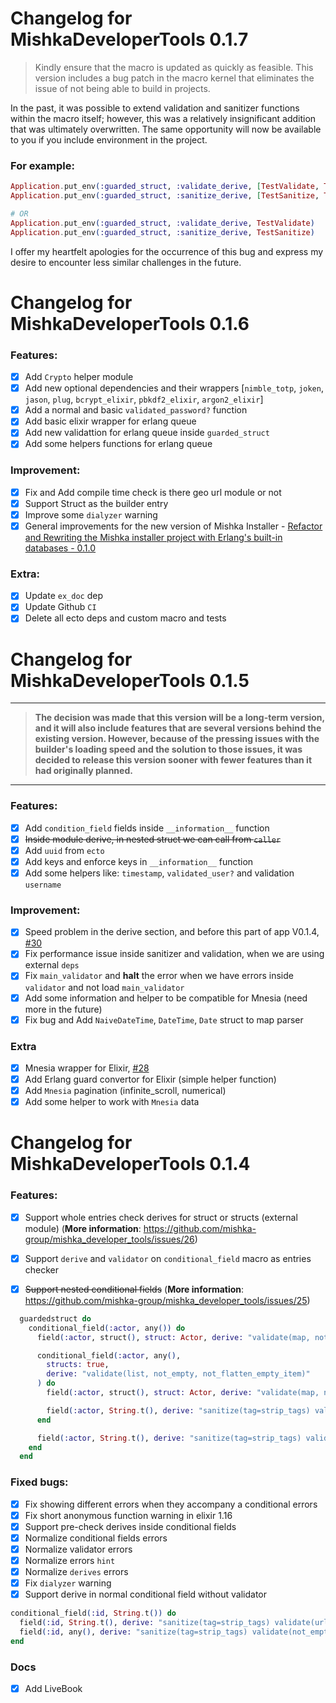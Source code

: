 # Changelog for MishkaDeveloperTools 0.1.7

> Kindly ensure that the macro is updated as quickly as feasible. This version includes a bug patch in the macro kernel that eliminates the issue of not being able to build in projects.

In the past, it was possible to extend validation and sanitizer functions within the macro itself; however, this was a relatively insignificant addition that was ultimately overwritten. The same opportunity will now be available to you if you include environment in the project.

### For example:
```elixir
Application.put_env(:guarded_struct, :validate_derive, [TestValidate, TestValidate2])
Application.put_env(:guarded_struct, :sanitize_derive, [TestSanitize, TestSanitize2])

# OR
Application.put_env(:guarded_struct, :validate_derive, TestValidate)
Application.put_env(:guarded_struct, :sanitize_derive, TestSanitize)
```

I offer my heartfelt apologies for the occurrence of this bug and express my desire to encounter less similar challenges in the future.

# Changelog for MishkaDeveloperTools 0.1.6

### Features:

- [x] Add `Crypto` helper module
- [x] Add new optional dependencies and their wrappers [`nimble_totp`, `joken`, `jason`, `plug`, `bcrypt_elixir`, `pbkdf2_elixir`, `argon2_elixir`]
- [x] Add a normal and basic `validated_password?` function
- [x] Add basic elixir wrapper for erlang queue
- [x] Add new validattion for erlang queue inside `guarded_struct`
- [x] Add some helpers functions for erlang queue

### Improvement:

- [x] Fix and Add compile time check is there geo url module or not
- [x] Support Struct as the builder entry
- [x] Improve some `dialyzer` warning
- [x] General improvements for the new version of Mishka Installer - [Refactor and Rewriting the Mishka installer project with Erlang's built-in databases - 0.1.0](https://github.com/mishka-group/mishka_installer/pull/99)

### Extra:

- [x] Update `ex_doc` dep
- [x] Update Github `CI`
- [x] Delete all ecto deps and custom macro and tests

# Changelog for MishkaDeveloperTools 0.1.5

---

> **The decision was made that this version will be a long-term version, and it will also include features that are several versions behind the existing version. However, because of the pressing issues with the builder's loading speed and the solution to those issues, it was decided to release this version sooner with fewer features than it had originally planned.**

---

### Features:

- [x] Add `condition_field` fields inside `__information__` function
- [x] <del>Inside module derive, in nested struct we can call from `caller`</del>
- [x] Add `uuid` from `ecto`
- [x] Add keys and enforce keys in `__information__` function
- [x] Add some helpers like: `timestamp`, `validated_user?` and validation `username`

### Improvement:

- [x] Speed problem in the derive section, and before this part of app V0.1.4, [#30](https://github.com/mishka-group/mishka_developer_tools/issues/30)
- [x] Fix performance issue inside sanitizer and validation, when we are using external `deps`
- [x] Fix `main_validator` and **halt** the error when we have errors inside `validator` and not load `main_validator`
- [x] Add some information and helper to be compatible for Mnesia (need more in the future)
- [x] Fix bug and Add `NaiveDateTime`, `DateTime`, `Date` struct to map parser

### Extra

- [x] Mnesia wrapper for Elixir, [#28](https://github.com/mishka-group/mishka_developer_tools/issues/28)
- [x] Add Erlang guard convertor for Elixir (simple helper function)
- [x] Add `Mnesia` pagination (infinite_scroll, numerical)
- [x] Add some helper to work with `Mnesia` data

# Changelog for MishkaDeveloperTools 0.1.4

### Features:

- [x] Support whole entries check derives for struct or structs (external module) (**More information**: https://github.com/mishka-group/mishka_developer_tools/issues/26)

- [x] Support `derive` and `validator` on `conditional_field` macro as entries checker
- [x] <del>Support nested conditional fields</del> (**More information**: https://github.com/mishka-group/mishka_developer_tools/issues/25)

```elixir
  guardedstruct do
    conditional_field(:actor, any()) do
      field(:actor, struct(), struct: Actor, derive: "validate(map, not_empty)")

      conditional_field(:actor, any(),
        structs: true,
        derive: "validate(list, not_empty, not_flatten_empty_item)"
      ) do
        field(:actor, struct(), struct: Actor, derive: "validate(map, not_empty)")

        field(:actor, String.t(), derive: "sanitize(tag=strip_tags) validate(url, max_len=160)")
      end

      field(:actor, String.t(), derive: "sanitize(tag=strip_tags) validate(url, max_len=160)")
    end
  end
```

### Fixed bugs:

- [x] Fix showing different errors when they accompany a conditional errors
- [x] Fix short anonymous function warning in elixir 1.16
- [x] Support pre-check derives inside conditional fields
- [x] Normalize conditional fields errors
- [x] Normalize validator errors
- [x] Normalize errors `hint`
- [x] Normalize `derives` errors
- [x] Fix `dialyzer` warning
- [x] Support derive in normal conditional field without validator

```elixir
conditional_field(:id, String.t()) do
  field(:id, String.t(), derive: "sanitize(tag=strip_tags) validate(url, max_len=160)")
  field(:id, any(), derive: "sanitize(tag=strip_tags) validate(not_empty_string, uuid)")
end
```

### Docs

- [x] Add LiveBook
